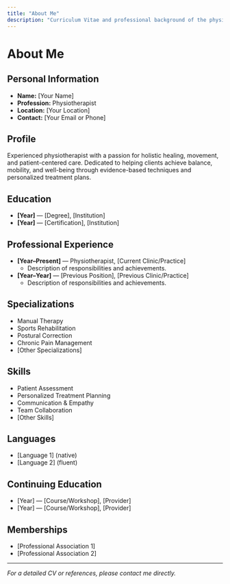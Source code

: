 ```yaml
---
title: "About Me"
description: "Curriculum Vitae and professional background of the physiotherapist."
---
```


# About Me

## Personal Information
- **Name:** [Your Name]
- **Profession:** Physiotherapist
- **Location:** [Your Location]
- **Contact:** [Your Email or Phone]

## Profile
Experienced physiotherapist with a passion for holistic healing, movement, and patient-centered care. Dedicated to helping clients achieve balance, mobility, and well-being through evidence-based techniques and personalized treatment plans.

## Education
- **[Year]** — [Degree], [Institution]
- **[Year]** — [Certification], [Institution]

## Professional Experience
- **[Year–Present]** — Physiotherapist, [Current Clinic/Practice]
  - Description of responsibilities and achievements.
- **[Year–Year]** — [Previous Position], [Previous Clinic/Practice]
  - Description of responsibilities and achievements.

## Specializations
- Manual Therapy
- Sports Rehabilitation
- Postural Correction
- Chronic Pain Management
- [Other Specializations]

## Skills
- Patient Assessment
- Personalized Treatment Planning
- Communication & Empathy
- Team Collaboration
- [Other Skills]

## Languages
- [Language 1] (native)
- [Language 2] (fluent)

## Continuing Education
- [Year] — [Course/Workshop], [Provider]
- [Year] — [Course/Workshop], [Provider]

## Memberships
- [Professional Association 1]
- [Professional Association 2]

---
*For a detailed CV or references, please contact me directly.*
